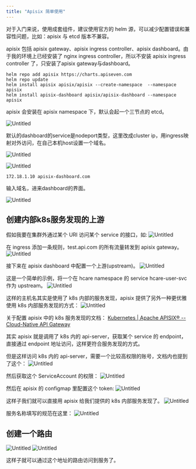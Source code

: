 ```yaml
---
title: "Apisix 简单使用"
---
```



对于入门来说，使用成套组件，建议使用官方的 helm 源，可以减少配置错误和兼容性问题，比如：apisix 与 etcd 版本不兼容。

apisix 包括 apisix gateway、apisix ingress controller、apisix dashboard。由于我的环境上已经安装了 nginx ingress controller，所以不安装 apisix ingress controller 了，只安装了apisix gateway与dashboard。

```shell
helm repo add apisix https://charts.apiseven.com
helm repo update
helm install apisix apisix/apisix --create-namespace  --namespace apisix
helm install apisix-dashboard apisix/apisix-dashboard --namespace apisix
```

apisix 会安装在 apisix namespace 下，默认会起一个三节点的 etcd。

![Untitled](/assets/apisix-1.png)

默认的dashboard的service是nodeport类型，这里改成cluster ip，用ingress映射对外访问，在自己本机host设置一个域名。

![Untitled](/assets/apisix-2.png)

![Untitled](/assets/apisix-3.png)

```text
172.18.1.10 apisix-dashboard.com
```

输入域名，进来dashboard的界面。

![Untitled](/assets/apisix-4.png)

## 创建内部k8s服务发现的上游

假如我要在集群外通过某个 URI 访问某个 service 的接口，如:
![Untitled](/assets/apisix-5.png)

在 ingress 添加一条规则，test.api.com 的所有流量转发到 apisix gateway。
![Untitled](/assets/apisix-6.png)

接下来在 apisix dashboard 中配置一个上游(upstream)。
![Untitled](/assets/apisix-7.png)

这是一个简单的示例，将一个在 hcare namespace 的 service hcare-user-svc 作为 upstream。
![Untitled](/assets/apisix-8.png)

这样的主机名其实是使用了 k8s 内部的服务发现，apisix 提供了另外一种更优雅使用 k8s 内部服务发现的方式：
![Untitled](/assets/apisix-9.png)

关于配置 apisix 中的 k8s 服务发现的文档：
[Kubernetes | Apache APISIX® -- Cloud-Native API Gateway](https://apisix.apache.org/zh/docs/apisix/discovery/kubernetes/)

其实 apisix 就是调用了 k8s 内的 api-server，获取某个 service 的 endpoint，直接通过 endpoint 地址访问，这样更符合服务发现的方式。

但是这样访问 k8s 内的 api-server，需要一个比较高权限的账号，文档内也提到了这个：
![Untitled](/assets/apisix-10.png)

然后获取这个 ServiceAccount 的权限：
![Untitled](/assets/apisix-11.png)

然后在 apisix 的 configmap 里配置这个 token:
![Untitled](/assets/apisix-12.png)

这样子我们就可以直接用 apisix 给我们提供的 k8s 内部服务发现了。
![Untitled](/assets/apisix-13.png)

服务名称填写的规范在这里：
![Untitled](/assets/apisix-14.png)

## 创建一个路由

![Untitled](/assets/apisix-15.png)
![Untitled](/assets/apisix-16.png)

这样子就可以通过这个地址的路由访问到服务了。
